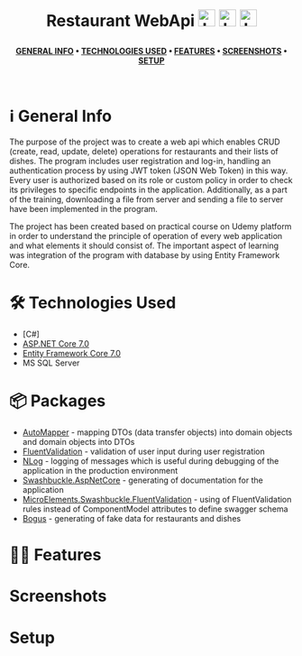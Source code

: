 <br />
<h1>
<p align="center">
  <br>Restaurant WebApi 
  <img src="https://raw.githubusercontent.com/gildean/foodicon/HEAD/favicons/Hamburger.ico" alt="Logo" width="30" height="30">
  <img src="https://raw.githubusercontent.com/gildean/foodicon/HEAD/favicons/French_Fries.ico" alt="Logo" width="30" height="30">
  <img src="https://raw.githubusercontent.com/gildean/foodicon/HEAD/favicons/Green_Salad.ico" alt="Logo" width="30" height="30">
</h1>
</p>
<div align="center">

**[GENERAL INFO](#-general-info) • 
[TECHNOLOGIES USED](#-technologies-used) • 
[FEATURES](#-features) • 
[SCREENSHOTS](#-screenshots) • 
[SETUP](#-setup)**
</div>
<br />

# :information_source: General Info
The purpose of the project was to create a web api which enables CRUD (create, read, update, delete) operations for restaurants and their lists of dishes. The program includes user registration and log-in, handling an authentication process by using JWT token (JSON Web Token) in this way. Every user is authorized based on its role or custom policy in order to check its privileges to specific endpoints in the application. Additionally, as a part of the training, downloading a file from server and sending a file to server have been implemented in the program.

The project has been created based on practical course on Udemy platform in order to understand the principle of operation of every web application and what elements it should consist of. The important aspect of learning was integration of the program with database by using Entity Framework Core.

# :hammer_and_wrench: Technologies Used
- [C#]
- [ASP.NET Core 7.0](https://github.com/dotnet/aspnetcore)
- [Entity Framework Core 7.0](https://github.com/dotnet/efcore)
- MS SQL Server

# :package: Packages
- [AutoMapper](https://github.com/AutoMapper/AutoMapper) -  mapping DTOs (data transfer objects) into domain objects and domain objects into DTOs
- [FluentValidation](https://github.com/FluentValidation/FluentValidation) - validation of user input during user registration
- [NLog](https://github.com/NLog/NLog) - logging of messages which is useful during debugging of the application in the production environment
- [Swashbuckle.AspNetCore](https://github.com/domaindrivendev/Swashbuckle.AspNetCore/tree/master) - generating of documentation for the application
- [MicroElements.Swashbuckle.FluentValidation](https://github.com/micro-elements/MicroElements.Swashbuckle.FluentValidation) - using of FluentValidation rules instead of ComponentModel attributes to define swagger schema
- [Bogus](https://github.com/bchavez/Bogus) - generating of fake data for restaurants and dishes


# 😵‍💫 Features

# Screenshots

# Setup
